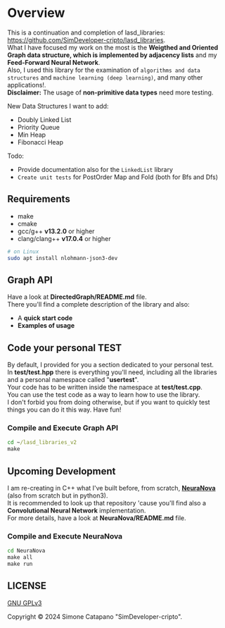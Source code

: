 # Overview

This is a continuation and completion of lasd_libraries: <https://github.com/SimDeveloper-cripto/lasd_libraries>. <br />
What I have focused my work on the most is the __Weigthed and Oriented Graph data structure, which is implemented by adjacency lists__ and my __Feed-Forward Neural Network__. <br />
Also, I used this library for the examination of `algorithms and data structures` and `machine learning (deep learning)`, and many other applications!. <br />
__Disclaimer:__ The usage of __non-primitive data types__ need more testing.

New Data Structures I want to add:

- Doubly Linked List
- Priority Queue
- Min Heap
- Fibonacci Heap

Todo:

- Provide documentation also for the `LinkedList` library
- `Create unit tests` for PostOrder Map and Fold (both for Bfs and Dfs)

## Requirements

- make
- cmake
- gcc/g++ __v13.2.0__ or higher
- clang/clang++ __v17.0.4__ or higher

```sh
# on Linux
sudo apt install nlohmann-json3-dev
```

## Graph API

Have a look at __DirectedGraph/README.md__ file. <br />
There you'll find a complete description of the library and also:

- A __quick start code__
- __Examples of usage__

## Code your personal TEST

By default, I provided for you a section dedicated to your personal test. <br />
In __test/test.hpp__ there is everything you'll need, including all the libraries and a personal namespace called "__usertest__". <br />
Your code has to be written inside the namespace at __test/test.cpp__. <br />
You can use the test code as a way to learn how to use the library. <br />
I don't forbid you from doing otherwise, but if you want to quickly test things you can do it this way. Have fun! <br />

### Compile and Execute Graph API

```bat
cd ~/lasd_libraries_v2
make
```

## Upcoming Development

I am re-creating in C++ what I've built before, from scratch, [__NeuraNova__](https://github.com/SimDeveloper-cripto/neura_nova.git) (also from scratch but in python3).  <br />
It is recommended to look up that repository 'cause you'll find also a __Convolutional Neural Network__ implementation. <br>
For more details, have a look at __NeuraNova/README.md__ file. <br />

### Compile and Execute NeuraNova

```bat
cd NeuraNova
make all
make run
```

## LICENSE

[GNU GPLv3](https://choosealicense.com/licenses/gpl-3.0/)

Copyright © 2024 Simone Catapano "SimDeveloper-cripto".